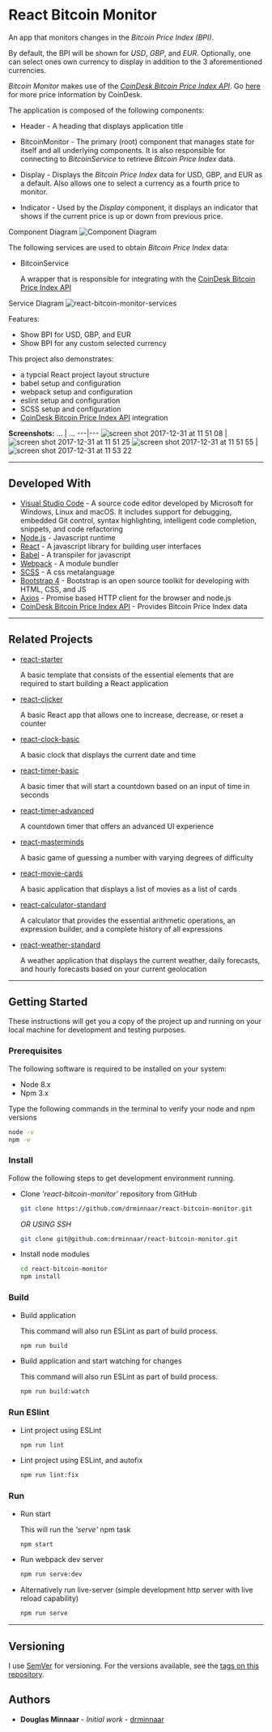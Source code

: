 # React Bitcoin Monitor

An app that monitors changes in the _Bitcoin Price Index (BPI)_.

By default, the BPI will be shown for _USD_, _GBP_, and _EUR_. Optionally, one can select ones own currency to display in addition to the 3 aforementioned currencies.

_Bitcoin Monitor_ makes use of the _[CoinDesk Bitcoin Price Index API]_. Go [here](https://www.coindesk.com/price/) for more price information by CoinDesk.

The application is composed of the following components:

* Header - A heading that displays application title

* BitcoinMonitor - The primary (root) component that manages state for itself and all underlying components. It is also responsible for connecting to _BitcoinService_ to retrieve _Bitcoin Price Index_ data.

* Display - Displays the _Bitcoin Price Index_ data for USD, GBP, and EUR as a default. Also allows one to select a currency as a fourth price to monitor.

* Indicator - Used by the _Display_ component, it displays an indicator that shows if the current price is up or down from previous price.

Component Diagram
![Component Diagram](https://user-images.githubusercontent.com/33935506/34460739-2e3b6a84-ee20-11e7-8808-a654fbdaaf55.png)

The following services are used to obtain _Bitcoin Price Index_ data:

* BitcoinService

  A wrapper that is responsible for integrating with the [CoinDesk Bitcoin Price Index API]

Service Diagram
![react-bitcoin-monitor-services](https://user-images.githubusercontent.com/33935506/34460740-2e7c490a-ee20-11e7-936e-60c637b630da.png)

Features:

* Show BPI for USD, GBP, and EUR
* Show BPI for any custom selected currency

This project also demonstrates:

* a typcial React project layout structure
* babel setup and configuration
* webpack setup and configuration
* eslint setup and configuration
* SCSS setup and configuration
* [CoinDesk Bitcoin Price Index API] integration

**Screenshots:**
 ... | ...
---|---
![screen shot 2017-12-31 at 11 51 08](https://user-images.githubusercontent.com/33935506/34460771-4309303a-ee21-11e7-8a41-867a266e092c.png) | ![screen shot 2017-12-31 at 11 51 25](https://user-images.githubusercontent.com/33935506/34460772-4337f320-ee21-11e7-9cc5-aa3b78f5f6b0.png)
![screen shot 2017-12-31 at 11 51 55](https://user-images.githubusercontent.com/33935506/34460773-436739be-ee21-11e7-9604-8450e09ee9cc.png) | ![screen shot 2017-12-31 at 11 53 22](https://user-images.githubusercontent.com/33935506/34460774-43a80264-ee21-11e7-8323-fbee96ccce35.png)

---

## Developed With

* [Visual Studio Code](https://code.visualstudio.com/) - A source code editor developed by Microsoft for Windows, Linux and macOS. It includes support for debugging, embedded Git control, syntax highlighting, intelligent code completion, snippets, and code refactoring
* [Node.js](https://nodejs.org/en/) - Javascript runtime
* [React](https://reactjs.org/) - A javascript library for building user interfaces
* [Babel](https://babeljs.io/) - A transpiler for javascript
* [Webpack](https://webpack.js.org/) - A module bundler
* [SCSS](http://sass-lang.com/) - A css metalanguage
* [Bootstrap 4](https://getbootstrap.com/) - Bootstrap is an open source toolkit for developing with HTML, CSS, and JS
* [Axios](https://github.com/axios/axios) - Promise based HTTP client for the browser and node.js
* [CoinDesk Bitcoin Price Index API] - Provides Bitcoin Price Index data

---

## Related Projects

* [react-starter]

  A basic template that consists of the essential elements that are required to start building a React application

* [react-clicker]

  A basic React app that allows one to increase, decrease, or reset a counter

* [react-clock-basic]

  A basic clock that displays the current date and time

* [react-timer-basic]

  A basic timer that will start a countdown based on an input of time in seconds

* [react-timer-advanced]

   A countdown timer that offers an advanced UI experience

* [react-masterminds]

  A basic game of guessing a number with varying degrees of difficulty

* [react-movie-cards]

  A basic application that displays a list of movies as a list of cards

* [react-calculator-standard]

  A calculator that provides the essential arithmetic operations, an expression builder, and a complete history of all expressions

* [react-weather-standard]

  A weather application that displays the current weather, daily forecasts, and hourly forecasts based on your current geolocation

---

## Getting Started

These instructions will get you a copy of the project up and running on your local machine for development and testing purposes.

### Prerequisites

The following software is required to be installed on your system:

* Node 8.x
* Npm 3.x

Type the following commands in the terminal to verify your node and npm versions

```bash
node -v
npm -v
```

### Install

Follow the following steps to get development environment running.

* Clone _'react-bitcoin-monitor'_ repository from GitHub

  ```bash
  git clone https://github.com/drminnaar/react-bitcoin-monitor.git
  ```

   _OR USING SSH_

  ```bash
  git clone git@github.com:drminnaar/react-bitcoin-monitor.git
  ```

* Install node modules

   ```bash
   cd react-bitcoin-monitor
   npm install
   ```

### Build

* Build application

  This command will also run ESLint as part of build process.

  ```bash
  npm run build
  ```

* Build application and start watching for changes

  This command will also run ESLint as part of build process.

  ```bash
  npm run build:watch
  ```

### Run ESlint

* Lint project using ESLint

  ```bash
  npm run lint
  ```

* Lint project using ESLint, and autofix

  ```bash
  npm run lint:fix
  ```

### Run

* Run start

  This will run the _'serve'_ npm task

  ```bash
  npm start
  ```

* Run webpack dev server

  ```bash
  npm run serve:dev
  ```

* Alternatively run live-server (simple development http server with live reload capability)

  ```bash
  npm run serve
  ```

---

## Versioning

I use [SemVer](http://semver.org/) for versioning. For the versions available, see the [tags on this repository](https://github.com/drminnaar/react-bitcoin-monitor/tags).

## Authors

* **Douglas Minnaar** - *Initial work* - [drminnaar](https://github.com/drminnaar)

[CoinDesk Bitcoin Price Index API]: https://www.coindesk.com/api/
[react-starter]: https://github.com/drminnaar/react-starter
[react-clicker]: https://github.com/drminnaar/react-clicker
[react-clock-basic]: https://github.com/drminnaar/react-clock-basic
[react-timer-basic]: https://github.com/drminnaar/react-timer-basic
[react-timer-advanced]: https://github.com/drminnaar/react-timer-advanced
[react-masterminds]: https://github.com/drminnaar/react-masterminds
[react-movie-cards]: https://github.com/drminnaar/react-movie-cards
[react-calculator-standard]: https://github.com/drminnaar/react-calculator-standard
[react-weather-standard]: https://github.com/drminnaar/react-weather-standard